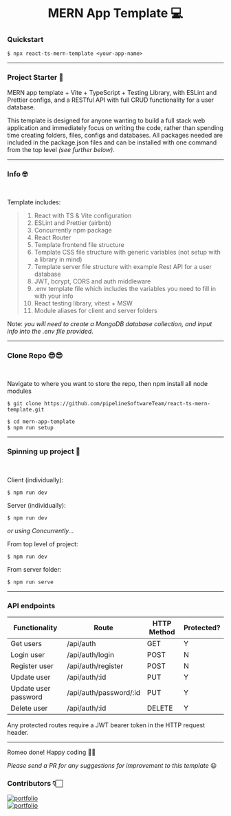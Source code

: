 <div id="header" align="center">
<h1>
MERN App Template 💻
</h1>
</div>

### Quickstart

```
$ npx react-ts-mern-template <your-app-name>
```

---

### Project Starter 🚀

MERN app template + Vite + TypeScript + Testing Library, with ESLint and Prettier configs, and a RESTful API with full CRUD functionality for a user database.

This template is designed for anyone wanting to build a full stack web application and immediately focus on writing the code, rather than spending time creating folders, files, configs and databases. All packages needed are included in the package.json files and can be installed with one command from the top level _(see further below)_.

---

### Info 🤓

<br>

Template includes:

> 1.  React with TS & Vite configuration
> 2.  ESLint and Prettier (airbnb)
> 3.  Concurrently npm package
> 4.  React Router
> 5.  Template frontend file structure
> 6.  Template CSS file structure with generic variables (not setup with a library in mind)
> 7.  Template server file structure with example Rest API for a user database
> 8.  JWT, bcrypt, CORS and auth middleware
> 9.  .env template file which includes the variables you need to fill in with your info
> 10. React testing library, vitest + MSW
> 11. Module aliases for client and server folders

Note: _you will need to create a MongoDB database collection, and input info into the .env file provided._

---

### Clone Repo 😎😎

<br>

Navigate to where you want to store the repo, then npm install all node modules

```
$ git clone https://github.com/pipelineSoftwareTeam/react-ts-mern-template.git

$ cd mern-app-template
$ npm run setup

```

---

### Spinning up project 🚗

<br>

Client (individually): <br>

```
$ npm run dev
```

Server (individually): <br>

```
$ npm run dev
```

_or using Concurrently..._ <br>

From top level of project:

```
$ npm run dev
```

From server folder:

```
$ npm run serve
```

---

### API endpoints

| Functionality        | Route                  | HTTP Method | Protected? |
| -------------------- | ---------------------- | ----------- | ---------- |
| Get users            | /api/auth              | GET         | Y          |
| Login user           | /api/auth/login        | POST        | N          |
| Register user        | /api/auth/register     | POST        | N          |
| Update user          | /api/auth/:id          | PUT         | Y          |
| Update user password | /api/auth/password/:id | PUT         | Y          |
| Delete user          | /api/auth/:id          | DELETE      | Y          |

Any protected routes require a JWT bearer token in the HTTP request header.

---

Romeo done! Happy coding 💪🏻

_Please send a PR for any suggestions for improvement to this template_ 😃

### Contributors 👇🏻

[![portfolio](https://img.shields.io/badge/oliver_jones-000?style=for-the-badge&logo=github&logoColor=white)](https://github.com/ojones44) <br/>
[![portfolio](https://img.shields.io/badge/rikie_patrick-000?style=for-the-badge&logo=github&logoColor=white)](https://github.com/1sAndZeros) <br/>
